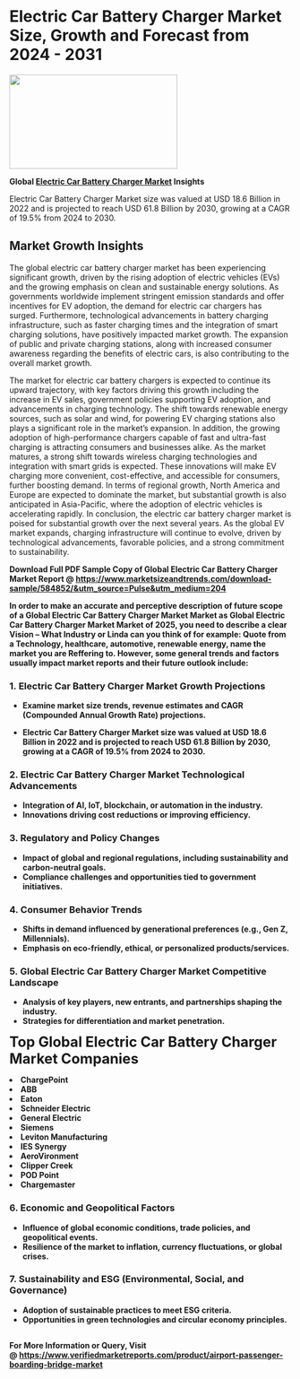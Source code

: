 <H1>Electric Car Battery Charger Market Size, Growth and Forecast from 2024 - 2031</H1><img class="aligncenter size-medium wp-image-584254" src="https://thirdeyenews.in/wp-content/uploads/2024/09/Global-Market-Research-300x168.jpeg" alt="" width="300" height="168" /><p><strong>Global&nbsp;<a href="https://www.marketsizeandtrends.com/download-sample/584852/&amp;utm_source=Pulse&amp;utm_medium=204">Electric Car Battery Charger Market</a> Insights</strong></p><p>Electric Car Battery Charger Market size was valued at USD 18.6 Billion in 2022 and is projected to reach USD 61.8 Billion by 2030, growing at a CAGR of 19.5% from 2024 to 2030.</p><p><h2>Market Growth Insights</h2> <p>The global electric car battery charger market has been experiencing significant growth, driven by the rising adoption of electric vehicles (EVs) and the growing emphasis on clean and sustainable energy solutions. As governments worldwide implement stringent emission standards and offer incentives for EV adoption, the demand for electric car chargers has surged. Furthermore, technological advancements in battery charging infrastructure, such as faster charging times and the integration of smart charging solutions, have positively impacted market growth. The expansion of public and private charging stations, along with increased consumer awareness regarding the benefits of electric cars, is also contributing to the overall market growth.</p> <p><strong></strong></p> <p>The market for electric car battery chargers is expected to continue its upward trajectory, with key factors driving this growth including the increase in EV sales, government policies supporting EV adoption, and advancements in charging technology. The shift towards renewable energy sources, such as solar and wind, for powering EV charging stations also plays a significant role in the market’s expansion. In addition, the growing adoption of high-performance chargers capable of fast and ultra-fast charging is attracting consumers and businesses alike. As the market matures, a strong shift towards wireless charging technologies and integration with smart grids is expected. These innovations will make EV charging more convenient, cost-effective, and accessible for consumers, further boosting demand. In terms of regional growth, North America and Europe are expected to dominate the market, but substantial growth is also anticipated in Asia-Pacific, where the adoption of electric vehicles is accelerating rapidly. In conclusion, the electric car battery charger market is poised for substantial growth over the next several years. As the global EV market expands, charging infrastructure will continue to evolve, driven by technological advancements, favorable policies, and a strong commitment to sustainability.</p> <p><strong></p><p><span class=""><strong>Download Full PDF Sample Copy of Global Electric Car Battery Charger Market Report</strong> @ <a href="https://www.marketsizeandtrends.com/download-sample/584852/&amp;utm_source=Pulse&amp;utm_medium=204" target="_blank">https://www.marketsizeandtrends.com/download-sample/584852/&amp;utm_source=Pulse&amp;utm_medium=204</a></span></p><p>In order to make an accurate and perceptive description of future scope of a Global&nbsp;Electric Car Battery Charger Market Market as Global&nbsp;Electric Car Battery Charger Market Market of 2025, you need to describe a clear Vision &ndash; What Industry or Linda can you think of for example: Quote from a Technology, healthcare, automotive, renewable energy, name the market you are Reffering to. However, some general trends and factors usually impact market reports and their future outlook include:</p><h3>1.&nbsp;<strong>Electric Car Battery Charger Market Growth Projections</strong></h3><ul><li>Examine market size trends, revenue estimates and CAGR (Compounded Annual Growth Rate) projections.</li><li><p>Electric Car Battery Charger Market size was valued at USD 18.6 Billion in 2022 and is projected to reach USD 61.8 Billion by 2030, growing at a CAGR of 19.5% from 2024 to 2030.</p></li></ul><h3>2.&nbsp;<strong>Electric Car Battery Charger Market Technological Advancements</strong></h3><ul><li>Integration of AI, IoT, blockchain, or automation in the industry.</li><li>Innovations driving cost reductions or improving efficiency.</li></ul><h3>3.&nbsp;<strong>Regulatory and Policy Changes</strong></h3><ul><li>Impact of global and regional regulations, including sustainability and carbon-neutral goals.</li><li>Compliance challenges and opportunities tied to government initiatives.</li></ul><h3>4.&nbsp;<strong>Consumer Behavior Trends</strong></h3><ul><li>Shifts in demand influenced by generational preferences (e.g., Gen Z, Millennials).</li><li>Emphasis on eco-friendly, ethical, or personalized products/services.</li></ul><h3>5.&nbsp;<strong>Global Electric Car Battery Charger Market Competitive Landscape</strong></h3><ul><li>Analysis of key players, new entrants, and partnerships shaping the industry.</li><li>Strategies for differentiation and market penetration.</li></ul><p data-pm-slice="1 1 []"><span style="color: inherit; font-family: inherit; font-size: 25px;">Top Global Electric Car Battery Charger Market Companies</span></p><div class="" data-test-id=""><p><li>ChargePoint</li><li> ABB</li><li> Eaton</li><li> Schneider Electric</li><li> General Electric</li><li> Siemens</li><li> Leviton Manufacturing</li><li> IES Synergy</li><li> AeroVironment</li><li> Clipper Creek</li><li> POD Point</li><li> Chargemaster</li></p></div><h3>6.&nbsp;<strong>Economic and Geopolitical Factors</strong></h3><ul><li>Influence of global economic conditions, trade policies, and geopolitical events.</li><li>Resilience of the market to inflation, currency fluctuations, or global crises.</li></ul><h3>7.&nbsp;<strong>Sustainability and ESG (Environmental, Social, and Governance)</strong></h3><ul><li>Adoption of sustainable practices to meet ESG criteria.</li><li>Opportunities in green technologies and circular economy principles.</li></ul><h2><strong style="font-size: 14px;">For More Information or Query, Visit @&nbsp;</strong><a style="background-color: #ffffff; font-size: 14px;" href="https://www.marketsizeandtrends.com/report/electric-car-battery-charger-market/" target="_blank">https://www.verifiedmarketreports.com/product/airport-passenger-boarding-bridge-market</a></h2>
